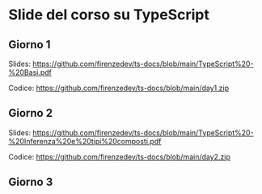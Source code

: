 # Slide del corso su TypeScript

## Giorno 1

Slides: https://github.com/firenzedev/ts-docs/blob/main/TypeScript%20-%20Basi.pdf

Codice: https://github.com/firenzedev/ts-docs/blob/main/day1.zip

## Giorno 2

Slides: https://github.com/firenzedev/ts-docs/blob/main/TypeScript%20-%20Inferenza%20e%20tipi%20composti.pdf

Codice: https://github.com/firenzedev/ts-docs/blob/main/day2.zip

## Giorno 3

